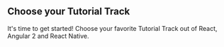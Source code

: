 ## Choose your Tutorial Track

It's time to get started! Choose your favorite Tutorial Track out of React, Angular 2 and React Native.
